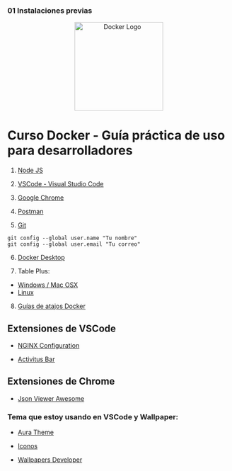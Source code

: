 ### 01 Instalaciones previas

<p align="center">
  <a href="https://docs.docker.com/" target="blank"><img src="https://devtalles.com/images/moby.png" width="200" alt="Docker Logo" /></a>
</p>

# Curso Docker - Guía práctica de uso para desarrolladores

1. [Node JS](https://nodejs.org/es/)

2. [VSCode - Visual Studio Code](https://code.visualstudio.com/)

3. [Google Chrome](https://www.google.com.mx/intl/es-419/chrome/?brand=CHBD&gclid=Cj0KCQiAtrnuBRDXARIsABiN-7AAMm13Ae3KDIib46Laxfe6tzD_w4yvDdpq5XsPw1eNlOkZ_0-3x3IaAvLEEALw_wcB&gclsrc=aw.ds)

4. [Postman](https://www.postman.com/downloads/)

5. [Git](https://git-scm.com/)
```
git config --global user.name "Tu nombre"
git config --global user.email "Tu correo"
```

6. [Docker Desktop](https://www.docker.com/get-started)

7. Table Plus: 
  * [Windows / Mac OSX](https://tableplus.com/)
  * [Linux](https://tableplus.com/linux)

8. [Guías de atajos Docker](https://devtalles.com/files/docker-cheat-sheet.pdf)


## Extensiones de VSCode

* [NGINX Configuration](https://marketplace.visualstudio.com/items?itemName=william-voyek.vscode-nginx)

* [Activitus Bar](https://marketplace.visualstudio.com/items?itemName=Gruntfuggly.activitusbar)

## Extensiones de Chrome

* [Json Viewer Awesome](https://chrome.google.com/webstore/detail/json-viewer-pro/eifflpmocdbdmepbjaopkkhbfmdgijcc)


### Tema que estoy usando en VSCode y Wallpaper:

* [Aura Theme](https://marketplace.visualstudio.com/items?itemName=DaltonMenezes.aura-theme)

* [Iconos](https://marketplace.visualstudio.com/items?itemName=PKief.material-icon-theme)

* [Wallpapers Developer](https://drive.google.com/drive/folders/1ItU8rbSGJjnh2USOBGwaCo9nYKifPJ6m?usp=sharing)

